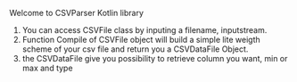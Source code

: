 Welcome to CSVParser Kotlin library

1. You can access CSVFile class by inputing a filename, inputstream.
2. Function Compile of CSVFile object will build a simple lite weigth scheme of your csv file and return you a CSVDataFile Object.
3. the CSVDataFile give you possibility to retrieve column you want, min or max and type

